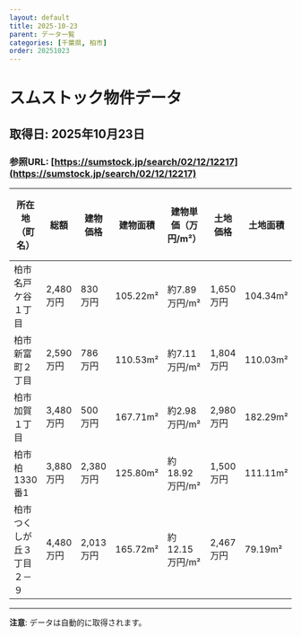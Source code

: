 ```yaml
---
layout: default
title: 2025-10-23
parent: データ一覧
categories: [千葉県, 柏市]
order: 20251023
---
```


# スムストック物件データ

## 取得日: 2025年10月23日
### 参照URL: [https://sumstock.jp/search/02/12/12217](https://sumstock.jp/search/02/12/12217)

| 所在地（町名） | 総額 | 建物価格 | 建物面積 | 建物単価（万円/m²） | 土地価格 | 土地面積 | 土地単価（万円/m²） | ハウスメーカー | 公示地価（万円/㎡） |
|----------------|-------|------------|-------------|------------------------|------------|-------------|------------------------|----------------|----------------|
| 柏市名戸ケ谷１丁目 | 2,480万円 | 830万円 | 105.22m² | 約7.89万円/m² | 1,650万円 | 104.34m² | 約15.81万円/m² | <img src="https://sumstock.jp/assets/img/logo/yamadahomes_sm.png" alt="-" style="height:32px;"> | 9万円/㎡ |
| 柏市新富町２丁目 | 2,590万円 | 786万円 | 110.53m² | 約7.11万円/m² | 1,804万円 | 110.03m² | 約16.40万円/m² | <img src="https://sumstock.jp/assets/img/logo/daiwahouse_sm.png" alt="大和ハウス" style="height:32px;"> | 12万円/㎡ |
| 柏市加賀１丁目 | 3,480万円 | 500万円 | 167.71m² | 約2.98万円/m² | 2,980万円 | 182.29m² | 約16.35万円/m² | <img src="https://sumstock.jp/assets/img/logo/asahikasei_sm.png" alt="-" style="height:32px;"> | 13万円/㎡ |
| 柏市柏1330番1 | 3,880万円 | 2,380万円 | 125.80m² | 約18.92万円/m² | 1,500万円 | 111.11m² | 約13.50万円/m² | <img src="https://sumstock.jp/assets/img/logo/daiwahouse_sm.png" alt="-" style="height:32px;"> | - |
| 柏市つくしが丘３丁目 ２－９ | 4,480万円 | 2,013万円 | 165.72m² | 約12.15万円/m² | 2,467万円 | 79.19m² | 約31.15万円/m² | <img src="https://sumstock.jp/assets/img/logo/sekisuiheim_sm.png" alt="セキスイハイム" style="height:32px;"> | 13万円/㎡ |

---

**注意**: データは自動的に取得されます。
